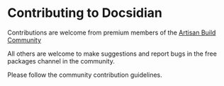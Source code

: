 # Contributing to Docsidian

Contributions are welcome from premium members of the [Artisan Build Community](https://artisan.community)

All others are welcome to make suggestions and report bugs in the free packages channel in the community.

Please follow the community contribution guidelines.

